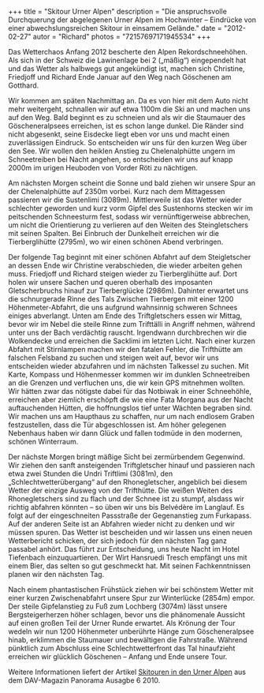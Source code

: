 +++
title = "Skitour Urner Alpen"
description = "Die anspruchsvolle Durchquerung der abgelegenen Urner Alpen im Hochwinter – Eindrücke von einer abwechslungsreichen Skitour in einsamem Gelände."
date = "2012-02-27"
autor = "Richard"
photos = "72157697171945534"
+++

Das Wetterchaos Anfang 2012 bescherte den Alpen Rekordschneehöhen. Als sich in der Schweiz die Lawinenlage bei 2 („mäßig“) eingependelt hat und das Wetter als halbwegs gut angekündigt ist, machen sich Christine, Friedjoff und Richard Ende Januar auf den Weg nach Göschenen am Gotthard.

Wir kommen am späten Nachmittag an. Da es von hier mit dem Auto nicht mehr weitergeht, schnallen wir auf etwa 1100m die Ski an und machen uns auf den Weg. Bald beginnt es zu schneien und als wir die Staumauer des Göscheneralpsees erreichen, ist es schon lange dunkel. Die Ränder sind nicht abgesenkt, seine Eisdecke liegt eben vor uns und macht einen zuverlässigen Eindruck. So entscheiden wir uns für den kurzen Weg über den See. Wir wollen den heiklen Anstieg zu Chelenalphütte ungern im Schneetreiben bei Nacht angehen, so entscheiden wir uns auf knapp 2000m im urigen Heuboden von Vorder Röti zu nächtigen.

Am nächsten Morgen scheint die Sonne und bald ziehen wir unsere Spur an der Chelenalphütte auf 2350m vorbei. Kurz nach dem Mittagessen passieren wir die Sustenlimi (3089m). Mittlerweile ist das Wetter wieder schlechter geworden und kurz vorm Gipfel des Sustenhorns stecken wir im peitschenden Schneesturm fest, sodass wir vernünftigerweise abbrechen, um nicht die Orientierung zu verlieren auf den Weiten des Steingletschers mit seinen Spalten. Bei Einbruch der Dunkelheit erreichen wir die Tierberglihütte (2795m), wo wir einen schönen Abend verbringen.

Der folgende Tag beginnt mit einer schönen Abfahrt auf dem Steigletscher an dessen Ende wir Christine verabschieden, die wieder arbeiten gehen muss. Friedjoff und Richard steigen wieder zu Tierberglihütte auf. Dort holen wir unsere Sachen und queren oberhalb des imposanten Gletscherbruchs hinauf zur Tierberglücke (2986m). Dahinter erwartet uns die schnurgerade Rinne des Tals Zwischen Tierbergen mit einer 1200 Höhenmeter-Abfahrt, die uns aufgrund wahnsinnig schweren Schnees einiges abverlangt. Unten am Ende des Triftgletschers essen wir Mittag, bevor wir im Nebel die steile Rinne zum Trifttälli in Angriff nehmen, während unter uns der Bach verdächtig rauscht. Irgendwann durchbrechen wir die Wolkendecke und erreichen die Sacklimi im letzten Licht.
Nach einer kurzen Abfahrt mit Stirnlampen machen wir den fatalen Fehler, die Trifthütte am falschen Felsband zu suchen und steigen weit auf, bevor wir uns entscheiden wieder abzufahren und im nächsten Talkessel zu suchen. Mit Karte, Kompass und Höhenmesser kommen wir im dunklen Schneetreiben an die Grenzen und verfluchen uns, die wir kein GPS mitnehmen wollten. Wir hätten zwar das nötigste dabei für das Notbiwak in einer Schneehöhle, erreichen aber ziemlich erschöpft die wie eine Fata Morgana aus der Nacht auftauchenden Hütten, die hoffnungslos tief unter Wächten begraben sind. Wir machen uns am Haupthaus zu schaffen, nur um nach endlosem Graben festzustellen, dass die Tür abgeschlossen ist. Am höher gelegenen Nebenhaus haben wir dann Glück und fallen todmüde in den modernen, schönen Winterraum.

Der nächste Morgen bringt mäßige Sicht bei zermürbendem Gegenwind. Wir ziehen den sanft ansteigenden Triftgletscher hinauf und passieren nach etwa zwei Stunden die Undri Triftlimi (3081m), den „Schlechtwetterübergang“ auf den Rhonegletscher, angeblich bei diesem Wetter der einzige Ausweg von der Trifthütte. Die weißen Weiten des Rhonegletschers sind zu flach und der Schnee ist zu stumpf, alsdass wir richtig abfahren könnten – so üben wir uns bis Belvédère im Langlauf.
Es folgt auf der eingeschneiten Passstraße der Gegenanstieg zum Furkapass. Auf der anderen Seite ist an Abfahren wieder nicht zu denken und wir müssen spuren. Das Wetter ist bescheiden und wir lassen uns einen neuen Wetterbericht schicken, der sich jedoch für den nächsten Tag ganz passabel anhört. Das führt zur Entscheidung, uns heute Nacht im Hotel Tiefenbach einzuquartieren. Der Wirt Hansruedi Tresch empfängt uns mit einem Bier, das selten so gut geschmeckt hat. Mit seinen Fachkenntnissen planen wir den nächsten Tag.

Nach einem phantastischen Frühstück ziehen wir bei schönstem Wetter mit einer kurzen Zwischenabfahrt unsere Spur zur Winterlücke (2854m) empor. Der steile Gipfelanstieg zu Fuß zum Lochberg (3074m) lässt unsere Bergsteigerherzen höher schlagen, bevor uns die phänomenale Aussicht auf einen großen Teil der Urner Runde erwartet.
Als Krönung der Tour wedeln wir nun 1200 Höhenmeter unberührte Hänge zum Göscheneralpsee hinab, erklimmen die Staumauer und bewältigen die Fahrstraße. Während pünktlich zum Abschluss eine Schlechtwetterfront das Tal hinaufzieht erreichen wir glücklich Göschenen – Anfang und Ende unsere Tour.

Weitere Informationen liefert der Artikel [Skitouren in den Urner Alpen](http://www.alpenverein.de/chameleon/outbox/public/10150/unt1_16970.pdf) aus dem DAV-Magazin Panorama Ausagbe 6 2010.
